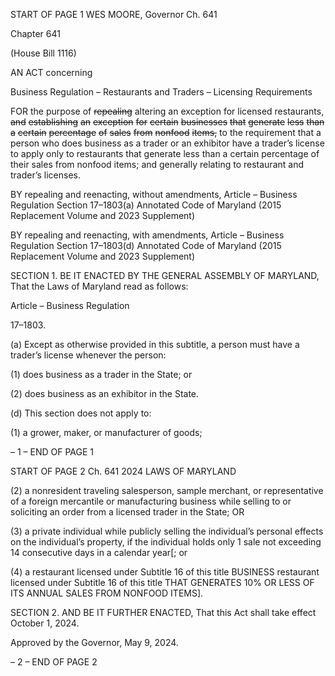 START OF PAGE 1
WES MOORE, Governor Ch. 641

Chapter 641

(House Bill 1116)

AN ACT concerning

Business Regulation – Restaurants and Traders – Licensing Requirements

FOR the purpose of ~~repealing~~ altering an exception for licensed restaurants, ~~and~~
~~establishing~~ ~~an~~ ~~exception~~ ~~for~~ ~~certain~~ ~~businesses~~ ~~that~~ ~~generate~~ ~~less~~ ~~than~~ ~~a~~ ~~certain~~
~~percentage~~ ~~of~~ ~~sales~~ ~~from~~ ~~nonfood~~ ~~items,~~ to the requirement that a person who does
business as a trader or an exhibitor have a trader’s license to apply only to
restaurants that generate less than a certain percentage of their sales from nonfood
items; and generally relating to restaurant and trader’s licenses.

BY repealing and reenacting, without amendments,
Article – Business Regulation
Section 17–1803(a)
Annotated Code of Maryland
(2015 Replacement Volume and 2023 Supplement)

BY repealing and reenacting, with amendments,
Article – Business Regulation
Section 17–1803(d)
Annotated Code of Maryland
(2015 Replacement Volume and 2023 Supplement)

SECTION 1. BE IT ENACTED BY THE GENERAL ASSEMBLY OF MARYLAND,
That the Laws of Maryland read as follows:

Article – Business Regulation

17–1803.

(a) Except as otherwise provided in this subtitle, a person must have a trader’s
license whenever the person:

(1) does business as a trader in the State; or

(2) does business as an exhibitor in the State.

(d) This section does not apply to:

(1) a grower, maker, or manufacturer of goods;

– 1 –
END OF PAGE 1

START OF PAGE 2
Ch. 641 2024 LAWS OF MARYLAND

(2) a nonresident traveling salesperson, sample merchant, or
representative of a foreign mercantile or manufacturing business while selling to or
soliciting an order from a licensed trader in the State; OR

(3) a private individual while publicly selling the individual’s personal
effects on the individual’s property, if the individual holds only 1 sale not exceeding 14
consecutive days in a calendar year[; or

(4) a restaurant licensed under Subtitle 16 of this title BUSINESS
restaurant licensed under Subtitle 16 of this title THAT GENERATES 10% OR LESS OF ITS
ANNUAL SALES FROM NONFOOD ITEMS].

SECTION 2. AND BE IT FURTHER ENACTED, That this Act shall take effect
October 1, 2024.

Approved by the Governor, May 9, 2024.

– 2 –
END OF PAGE 2